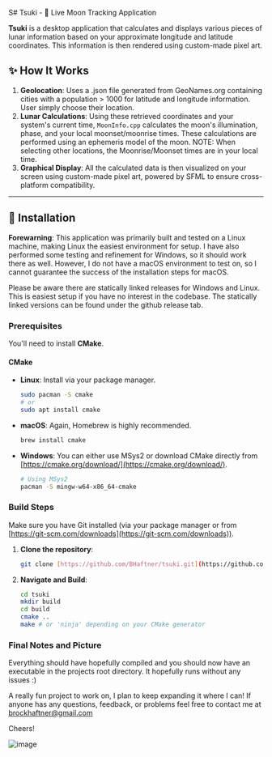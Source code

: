 S# Tsuki - 🌙 Live Moon Tracking Application

**Tsuki** is a desktop application that calculates and displays various pieces of lunar information based on your approximate longitude and latitude coordinates. This information is then rendered using custom-made pixel art.

## ✨ How It Works

1.  **Geolocation**: Uses a .json file generated from GeoNames.org containing cities with a population > 1000 for latitude and longitude information. User simply choose their location.
2.  **Lunar Calculations**: Using these retrieved coordinates and your system's current time, `MoonInfo.cpp` calculates the moon's illumination, phase, and your local moonset/moonrise times. These calculations are performed using an ephemeris model of the moon. NOTE: When selecting other locations, the Moonrise/Moonset times are in your local time.
3.  **Graphical Display**: All the calculated data is then visualized on your screen using custom-made pixel art, powered by SFML to ensure cross-platform compatibility.

---

## 🚀 Installation

**Forewarning**: This application was primarily built and tested on a Linux machine, making Linux the easiest environment for setup. I have also performed some testing and refinement for Windows, so it should work there as well. However, I do not have a macOS environment to test on, so I cannot guarantee the success of the installation steps for macOS.

Please be aware there are statically linked releases for Windows and Linux. This is easiest setup if you have no interest in the codebase. The statically linked versions can be found under the github release tab.

### Prerequisites

You'll need to install **CMake**.

#### CMake

* **Linux**: Install via your package manager.
    ```sh
    sudo pacman -S cmake
    # or
    sudo apt install cmake
    ```
* **macOS**: Again, Homebrew is highly recommended.
    ```sh
    brew install cmake
    ```
* **Windows**: You can either use MSys2 or download CMake directly from [https://cmake.org/download/](https://cmake.org/download/).
    ```sh
    # Using MSys2
    pacman -S mingw-w64-x86_64-cmake
    ```

### Build Steps

Make sure you have Git installed (via your package manager or from [https://git-scm.com/downloads](https://git-scm.com/downloads)).

1.  **Clone the repository**:
    ```sh
    git clone [https://github.com/BHaftner/tsuki.git](https://github.com/BHaftner/tsuki.git)
    ```
2.  **Navigate and Build**:
    ```sh
    cd tsuki
    mkdir build
    cd build
    cmake ..
    make # or 'ninja' depending on your CMake generator
    ```

### Final Notes and Picture

Everything should have hopefully compiled and you should now have an executable in the projects root directory. It hopefully runs without any issues :)

A really fun project to work on, I plan to keep expanding it where I can! If anyone has any questions, feedback, or problems feel free to contact me at brockhaftner@gmail.com

Cheers!

![image](https://github.com/user-attachments/assets/8ecd2cb3-c743-484a-b010-17da9fb6313d)
